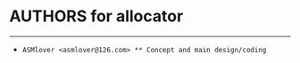# **AUTHORS for allocator** #
***

* `ASMlover <asmlover@126.com> ** Concept and main design/coding`
